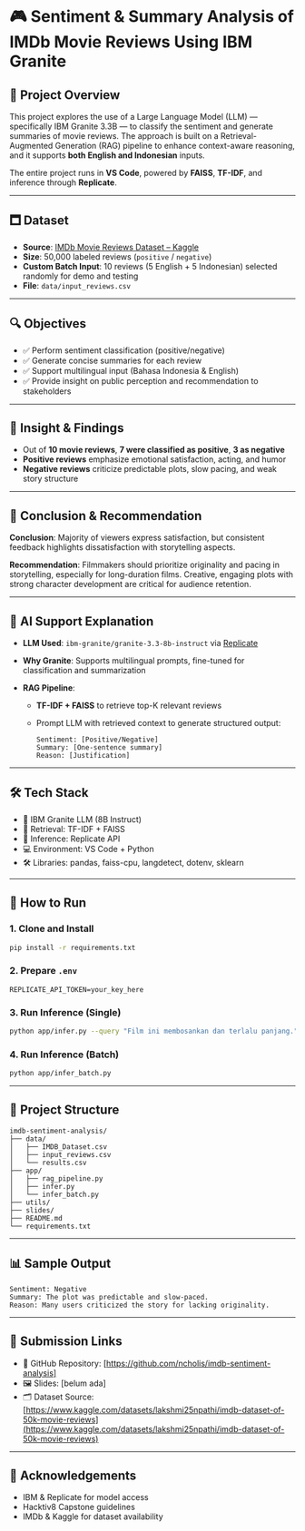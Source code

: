 # 🎮 Sentiment & Summary Analysis of IMDb Movie Reviews Using IBM Granite

## 📌 Project Overview

This project explores the use of a Large Language Model (LLM) — specifically IBM Granite 3.3B — to classify the sentiment and generate summaries of movie reviews. The approach is built on a Retrieval-Augmented Generation (RAG) pipeline to enhance context-aware reasoning, and it supports **both English and Indonesian** inputs.

The entire project runs in **VS Code**, powered by **FAISS**, **TF-IDF**, and inference through **Replicate**.

---

## 🗖️ Dataset

* **Source**: [IMDb Movie Reviews Dataset – Kaggle](https://www.kaggle.com/datasets/lakshmi25npathi/imdb-dataset-of-50k-movie-reviews)
* **Size**: 50,000 labeled reviews (`positive` / `negative`)
* **Custom Batch Input**: 10 reviews (5 English + 5 Indonesian) selected randomly for demo and testing
* **File**: `data/input_reviews.csv`

---

## 🔍 Objectives

* ✅ Perform sentiment classification (positive/negative)
* ✅ Generate concise summaries for each review
* ✅ Support multilingual input (Bahasa Indonesia & English)
* ✅ Provide insight on public perception and recommendation to stakeholders

---

## 🧐 Insight & Findings

* Out of **10 movie reviews**, **7 were classified as positive**, **3 as negative**
* **Positive reviews** emphasize emotional satisfaction, acting, and humor
* **Negative reviews** criticize predictable plots, slow pacing, and weak story structure

---

## 🧠 Conclusion & Recommendation

**Conclusion**:
Majority of viewers express satisfaction, but consistent feedback highlights dissatisfaction with storytelling aspects.

**Recommendation**:
Filmmakers should prioritize originality and pacing in storytelling, especially for long-duration films. Creative, engaging plots with strong character development are critical for audience retention.

---

## 🤖 AI Support Explanation

* **LLM Used**: `ibm-granite/granite-3.3-8b-instruct` via [Replicate](https://replicate.com)
* **Why Granite**: Supports multilingual prompts, fine-tuned for classification and summarization
* **RAG Pipeline**:

  * **TF-IDF + FAISS** to retrieve top-K relevant reviews
  * Prompt LLM with retrieved context to generate structured output:

    ```
    Sentiment: [Positive/Negative]
    Summary: [One-sentence summary]
    Reason: [Justification]
    ```

---

## 🛠️ Tech Stack

* 🧠 IBM Granite LLM (8B Instruct)
* 🔎 Retrieval: TF-IDF + FAISS
* 🧪 Inference: Replicate API
* 💻 Environment: VS Code + Python
* 🛠️ Libraries: pandas, faiss-cpu, langdetect, dotenv, sklearn

---

## 🚀 How to Run

### 1. Clone and Install

```bash
pip install -r requirements.txt
```

### 2. Prepare `.env`

```env
REPLICATE_API_TOKEN=your_key_here
```

### 3. Run Inference (Single)

```bash
python app/infer.py --query "Film ini membosankan dan terlalu panjang."
```

### 4. Run Inference (Batch)

```bash
python app/infer_batch.py
```

---

## 📁 Project Structure

```
imdb-sentiment-analysis/
├── data/
│   ├── IMDB_Dataset.csv
│   ├── input_reviews.csv
│   └── results.csv
├── app/
│   ├── rag_pipeline.py
│   ├── infer.py
│   └── infer_batch.py
├── utils/
├── slides/
├── README.md
└── requirements.txt
```

---

## 📊 Sample Output

```text
Sentiment: Negative
Summary: The plot was predictable and slow-paced.
Reason: Many users criticized the story for lacking originality.
```

---

## 📌 Submission Links

* 🔗 GitHub Repository: [https://github.com/ncholis/imdb-sentiment-analysis]
* 🖼️ Slides: [belum ada]
* 🗂️ Dataset Source: [https://www.kaggle.com/datasets/lakshmi25npathi/imdb-dataset-of-50k-movie-reviews](https://www.kaggle.com/datasets/lakshmi25npathi/imdb-dataset-of-50k-movie-reviews)

---

## 🙏 Acknowledgements

* IBM & Replicate for model access
* Hacktiv8 Capstone guidelines
* IMDb & Kaggle for dataset availability

```
```